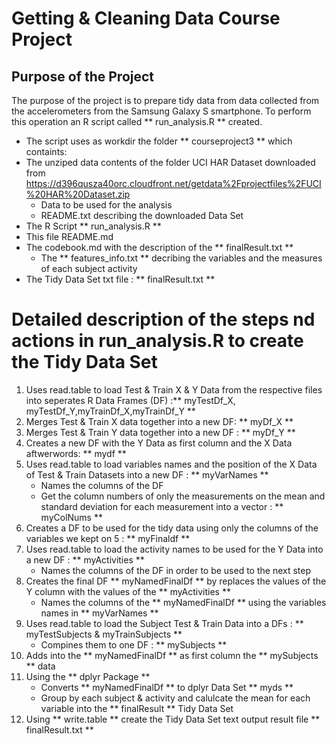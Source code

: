 # Getting & Cleaning Data Course Project

## Purpose of the Project

The purpose of the project is to prepare tidy data from data collected from the accelerometers from the Samsung Galaxy S smartphone.
To perform this operation an R script called ** run_analysis.R ** created. 
* The script uses as workdir the folder ** courseproject3 ** which containts:
* The unziped data contents of the folder UCI HAR Dataset downloaded from https://d396qusza40orc.cloudfront.net/getdata%2Fprojectfiles%2FUCI%20HAR%20Dataset.zip 
	* Data to be used for the analysis
	* README.txt describing the downloaded Data Set 
* The R Script ** run_analysis.R **
* This file README.md
* The codebook.md with the description of the ** finalResult.txt **
	* The ** features_info.txt ** decribing the variables and the measures of each subject activity
* The Tidy Data Set txt file : ** finalResult.txt ** 


# Detailed description of the steps nd actions in run_analysis.R to create the Tidy Data Set

1. Uses read.table to load Test & Train X & Y Data from the respective files into seperates R Data Frames (DF) :** myTestDf_X, myTestDf_Y,myTrainDf_X,myTrainDf_Y **
2. Merges Test & Train  X data together into a new DF: ** myDf_X **
3. Merges Test & Train  Y data together into a new DF : ** myDf_Y **
4. Creates a new DF with the Y Data as first column and the X Data aftwerwords: ** mydf **
5. Uses read.table to load variables names and the position of the X Data of Test & Train Datasets into a new DF : ** myVarNames **
	* Names the columns of the DF 
	* Get the column numbers of only the measurements on the mean and standard deviation for each measurement into a vector : ** myColNums **
6. Creates a DF to be used for the tidy data using only the columns of the variables we kept on 5 : ** myFinaldf **
7. Uses read.table to load the activity names to be used for the Y Data into a new DF : ** myActivities **
	* Names the columns of the DF in order to be used to the next step
8. Creates the final DF ** myNamedFinalDf ** by replaces the values of the Y column with the values of the ** myActivities **
	* Names the columns of the ** myNamedFinalDf ** using the variables names in ** myVarNames **
9. Uses read.table to load the Subject Test & Train Data into a DFs :  ** myTestSubjects & myTrainSubjects **
	* Compines them to one DF : ** mySubjects **
10. Adds into the ** myNamedFinalDf ** as first column the ** mySubjects ** data
11. Using the ** dplyr Package ** 
	* Converts ** myNamedFinalDf ** to dplyr Data Set ** myds **
	* Group by each subject & activity and calulcate the mean for each variable into the ** finalResult ** Tidy Data Set
12. Using ** write.table ** create the Tidy Data Set text output result file ** finalResult.txt **
	

